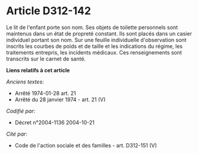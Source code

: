 # Article D312-142

Le lit de l'enfant porte son nom. Ses objets de toilette personnels sont maintenus dans un état de propreté constant. Ils
sont placés dans un casier individuel portant son nom. Sur une feuille individuelle d'observation sont inscrits les courbes
de poids et de taille et les indications du régime, les traitements entrepris, les incidents médicaux. Ces renseignements
sont transcrits sur le carnet de santé.

**Liens relatifs à cet article**

_Anciens textes_:

  - Arrêté 1974-01-28 art. 21
  - Arrêté du 28 janvier 1974 - art. 21 (V)

_Codifié par_:

  - Décret n°2004-1136 2004-10-21

_Cité par_:

  - Code de l'action sociale et des familles - art. D312-151 (V)

